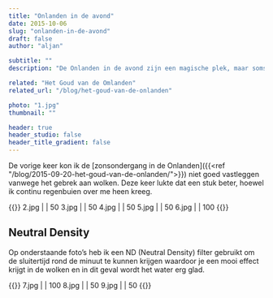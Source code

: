 ```yaml
---
title: "Onlanden in de avond"
date: 2015-10-06
slug: "onlanden-in-de-avond"
draft: false
author: "aljan"

subtitle: ""
description: "De Onlanden in de avond zijn een magische plek, maar soms moet je door regenbuien heen om de juiste sfeer vast te leggen. ND-filters helpen om de rust van het water te vangen."

related: "Het Goud van de Omlanden"
related_url: "/blog/het-goud-van-de-onlanden"

photo: "1.jpg"
thumbnail: ""

header: true
header_studio: false
header_title_gradient: false
---
```


De vorige keer kon ik de [zonsondergang in de Onlanden]({{<ref "/blog/2015-09-20-het-goud-van-de-onlanden/">}}) niet goed vastleggen vanwege het gebrek aan wolken. Deze keer lukte dat een stuk beter, hoewel ik continu regenbuien over me heen kreeg.

{{<photos>}}
2.jpg |  | 50
3.jpg |  | 50
4.jpg |  | 50
5.jpg |  | 50
6.jpg |  | 100
{{</photos>}}

## Neutral Density
Op onderstaande foto’s heb ik een ND (Neutral Density) filter gebruikt om de sluitertijd rond de minuut te kunnen krijgen waardoor je een mooi effect krijgt in de wolken en in dit geval wordt het water erg glad.

{{<photos footnote="Alle foto’s zijn geschoten met de Canon 6D met de Canon 25mm F2.8 IS USM." >}}
7.jpg |  | 100
8.jpg |  | 50
9.jpg |  | 50
{{</photos>}}
